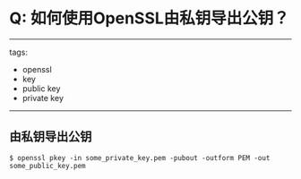 # Q: 如何使用OpenSSL由私钥导出公钥？

---
tags:
  - openssl
  - key
  - public key
  - private key
---
## 由私钥导出公钥
```shell
$ openssl pkey -in some_private_key.pem -pubout -outform PEM -out some_public_key.pem
```
